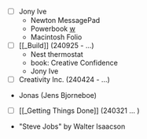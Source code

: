 
- [ ] Jony Ive
	- Newton MessagePad
	- Powerbook [w](https://en.wikipedia.org/wiki/PowerBook#:~:text=In%20October%201991%2C%20Apple%20released,with%20an%20active%20matrix%20display.)
	- Macintosh Folio
- [ ] [[_Build]] (240925 - ...)
	- Nest thermostat
	- book: Creative Confidence
	- Jony Ive
- [ ] Creativity Inc. (240424 - ...)
- Jonas (Jens Bjorneboe)
- [ ] [[_Getting Things Done]] (240321 ... )
- "Steve Jobs" by Walter Isaacson


